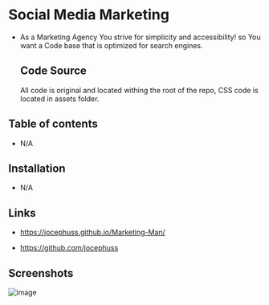 # Social Media Marketing

- As a Marketing Agency You strive for simplicity and  accessibility!
  so You want a Code base that is optimized for search engines.

  ## Code Source
  
  All code is original and located withing the root of the repo, CSS code is located in assets folder.

## Table of contents

- N/A

## Installation
- N/A
## Links
- https://jocephuss.github.io/Marketing-Man/

- https://github.com/jocephuss
## Screenshots
 ![image](https://github.com/jocephuss/Marketing-Man/assets/42878854/c1376f3a-ba98-48f6-8f17-4edfbbab366d)


